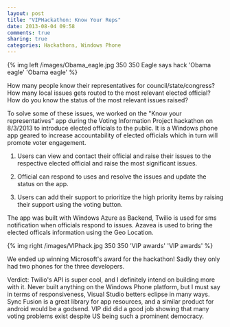 ```yaml
---
layout: post
title: "VIPHackathon: Know Your Reps"
date: 2013-08-04 09:58
comments: true
sharing: true
categories: Hackathons, Windows Phone
---
```


{% img left /images/Obama_eagle.jpg 350 350 Eagle says hack 'Obama eagle' 'Obama eagle' %}

How many people know their representatives for council/state/congress? How many local issues gets routed to the most relevant elected official? How do you know the status of the most relevant issues raised?

To solve some of these issues, we worked on the "Know your representatives" app during the Voting Information Project hackathon on 8/3/2013 to introduce elected officials to the public. It is a Windows phone app geared to increase accountability of elected officials which in turn will promote voter engagement.

1. Users can view and contact their official and raise their issues to the respective elected official and raise the most significant issues.

2. Official can respond to uses and resolve the issues and update the status on the app.

3. Users can add their support to prioritize the high priority items by raising their support using the voting button.

<!--more-->

 The app was built with Windows Azure as Backend, Twilio is used for sms notification when officials respond to issues. Azavea is used to bring the elected officals information using the Geo Location.

{% img right /images/VIPhack.jpg 350 350 'VIP awards' 'VIP awards' %}

 We ended up winning Microsoft's award for the hackathon! Sadly they only had two phones for the three developers. 

 Verdict: Twilio's API is super cool, and I definitely intend on building more with it. Never built anything on the Windows Phone platform, but I must say in terms of responsiveness, Visual Studio betters eclipse in many ways. Sync Fusion is a great library for app resources, and a similar product for android would be a godsend. VIP did did a good job showing that many voting problems exist despite US being such a prominent democracy. 